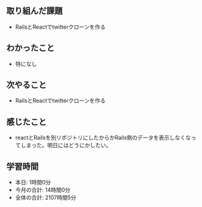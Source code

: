 ## 取り組んだ課題
- RailsとReactでtwitterクローンを作る
## わかったこと
- 特になし
## 次やること
- RailsとReactでtwitterクローンを作る
## 感じたこと
- reactとRailsを別リポジトリにしたからかRails側のデータを表示しなくなってしまった。明日にはどうにかしたい。
## 学習時間
- 本日: 1時間0分
- 今月の合計: 14時間0分
- 全体の合計: 2107時間5分
